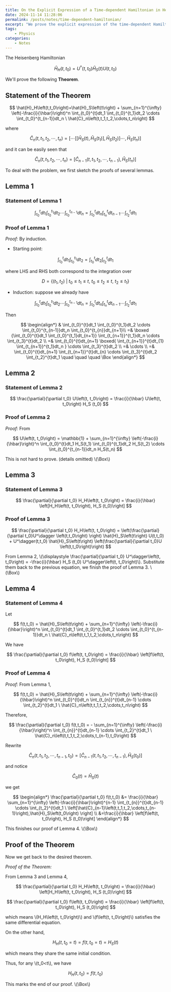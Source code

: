 ```yaml
---
title: On the Explicit Expression of a Time-dependent Hamiltonian in Heisenberg Picture
date: 2024-11-14 11:28:06
permalink: /posts/notes/time-dependent-hamiltonian/
excerpt: "We prove the explicit expression of the time-dependent Hamiltonian in Heisenberg picture in this post."
tags: 
    - Physics
categories:
    - Notes
---
```


The Heisenberg Hamiltonian

$$
\hat{H}_H\left(t,t_0\right)=U^\dagger \left(t,t_0\right) \hat{H}_S\left(t\right) U(t,t_0)
$$

We'll prove the following **Theorem**.

## Statement of the Theorem

$$
\hat{H}_H\left(t,t_0\right)=\hat{H}_S\left(t\right) + \sum_{n=1}^{\infty} \left(-\frac{i}{\hbar}\right)^n \int_{t_0}^{t}dt_1 \int_{t_0}^{t_1}dt_2  \cdots \int_{t_0}^{t_{n-1}}dt_n \ \hat{C}_n\left(t,t_1,t_2,\cdots,t_n\right)
$$

where

$$
\hat{C}_n\left(t,t_1,t_2,\cdots,t_n\right) = \left[\cdots \left[\left[\hat{H}_S\left(t\right),\hat{H}_S\left(t_1\right) \right],\hat{H}_S\left(t_2\right)\right] \cdots, \hat{H}_S\left(t_n\right) \right]
$$

and it can be easily seen that

$$
\hat{C}_n\left(t,t_1,t_2,\cdots,t_n\right) = \left[\hat{C}_{n-1}\left(t,t_1,t_2,\cdots,t_{n-1}\right),\hat{H}_S\left(t_n\right) \right]
$$

To deal with the problem, we first sketch the proofs of several lemmas.

## Lemma 1

### Statement of Lemma 1

$$
\int_{t_0}^{t}dt_1 \int_{t_0}^{t_1}dt_2  \cdots \int_{t_0}^{t_{n-1}}dt_n = \int_{t_0}^{t}dt_n \int_{t_{n}}^{t}dt_{n-1}  \cdots \int_{t_2}^{t}dt_1
$$

### Proof of Lemma 1

*Proof:* By induction.

- Starting point:

$$
\int_{t_0}^{t}dt_1 \int_{t_0}^{t_1}dt_2 = \int_{t_0}^{t}dt_2 \int_{t_2}^{t}dt_{1}
$$

where LHS and RHS both correspond to the integration over

$$
D=\{(t_1,t_2)\ | \ t_0\leq t_1 \leq t,\ t_0\leq t_2 \leq t, \ t_2 \leq t_1\}
$$

- Induction: suppose we already have

$$
\int_{t_0}^{t}dt_1 \int_{t_0}^{t_1}dt_2  \cdots \int_{t_0}^{t_{n-1}}dt_n = \int_{t_0}^{t}dt_n \int_{t_{n}}^{t}dt_{n-1}  \cdots \int_{t_2}^{t}dt_1
$$

Then

$$
\begin{align*}
    & \int_{t_0}^{t}dt_1 \int_{t_0}^{t_1}dt_2  \cdots \int_{t_0}^{t_{n-1}}dt_n \int_{t_0}^{t_{n}}dt_{n+1}\\ =& \boxed {\int_{t_0}^{t}dt_1 \int_{t_0}^{t_1}dt_{n+1}} \int_{t_{n+1}}^{t_1}dt_n  \cdots \int_{t_3}^{t}dt_2 
    \\ =& \int_{t_0}^{t}dt_{n+1} \boxed{ \int_{t_{n+1}}^{t}dt_{1} \int_{t_{n+1}}^{t_1}dt_n } \cdots \int_{t_3}^{t}dt_2 
    \\ =& \cdots
    \\ =& \int_{t_0}^{t}dt_{n+1} \int_{t_{n+1}}^{t}dt_{n}  \cdots \int_{t_3}^{t}dt_2  \int_{t_2}^{t}dt_1 \quad \quad \quad \Box
\end{align*} 
$$

## Lemma 2

### Statement of Lemma 2

$$
\frac{\partial}{\partial t_0} U\left(t, t_0\right) = \frac{i}{\hbar} U\left(t, t_0\right) H_S (t_0)
$$

### Proof of Lemma 2

*Proof:* From

$$
U\left(t, t_0\right) = \mathbb{1} + \sum_{n=1}^{\infty} \left(-\frac{i}{\hbar}\right)^n \int_{t_0}^{t}dt_1 H_S(t_1) \int_{t_0}^{t_1}dt_2 H_S(t_2) \cdots \int_{t_0}^{t_{n-1}}dt_n H_S(t_n)
$$

This is not hard to prove. (details omitted) \\(\Box\\)

## Lemma 3

### Statement of Lemma 3

$$
\frac{\partial}{\partial t_0} H_H\left(t, t_0\right) = \frac{i}{\hbar} \left[H_H\left(t, t_0\right), H_S (t_0)\right]
$$

### Proof of Lemma 3

$$
\frac{\partial}{\partial t_0} H_H\left(t, t_0\right) = \left(\frac{\partial}{\partial t_0}U^\dagger \left(t,t_0\right) \right) \hat{H}_S\left(t\right) U(t,t_0) +  U^\dagger(t,t_0) \hat{H}_S\left(t\right) \left(\frac{\partial}{\partial t_0}U \left(t,t_0\right)\right)
$$

From Lemma 2, \\(\displaystyle \frac{\partial}{\partial t_0} U^\dagger\left(t, t_0\right) = -\frac{i}{\hbar} H_S (t_0) U^\dagger\left(t, t_0\right)\\). Substitute them back to the previous equation, we finish the proof of Lemma 3. \\(\Box\\)

## Lemma 4

### Statement of Lemma 4

Let

$$
f(t,t_0) = \hat{H}_S\left(t\right) + \sum_{n=1}^{\infty} \left(-\frac{i}{\hbar}\right)^n \int_{t_0}^{t}dt_1 \int_{t_0}^{t_1}dt_2  \cdots \int_{t_0}^{t_{n-1}}dt_n \ \hat{C}_n\left(t,t_1,t_2,\cdots,t_n\right)
$$

We have

$$
\frac{\partial}{\partial t_0} f\left(t, t_0\right) = \frac{i}{\hbar} \left[f\left(t, t_0\right), H_S (t_0)\right]
$$

### Proof of Lemma 4

*Proof:* From Lemma 1,

$$
f(t,t_0) = \hat{H}_S\left(t\right) + \sum_{n=1}^{\infty} \left(-\frac{i}{\hbar}\right)^n \int_{t_0}^{t}dt_n \int_{t_{n}}^{t}dt_{n-1}  \cdots \int_{t_2}^{t}dt_1 \ \hat{C}_n\left(t,t_1,t_2,\cdots,t_n\right)
$$

Therefore,

$$
\frac{\partial}{\partial t_0} f(t,t_0) = - \sum_{n=1}^{\infty} \left(-\frac{i}{\hbar}\right)^n \int_{t_{n}}^{t}dt_{n-1}  \cdots \int_{t_2}^{t}dt_1 \ \hat{C}_n\left(t,t_1,t_2,\cdots,t_{n-1},t_0\right)
$$

Rewrite

$$
\hat{C}_n\left(t,t_1,t_2,\cdots,t_{n-1}, t_0\right) = \left[\hat{C}_{n-1}\left(t,t_1,t_2,\cdots,t_{n-1}\right),\hat{H}_S\left(t_0\right) \right]
$$

and notice

$$
\hat{C}_0\left(t\right) = \hat{H}_S\left(t\right)
$$

we get

$$
\begin{align*}
    \frac{\partial}{\partial t_0} f(t,t_0) &= \frac{i}{\hbar} \sum_{n=1}^{\infty} \left(-\frac{i}{\hbar}\right)^{n-1} \int_{t_{n}}^{t}dt_{n-1}  \cdots \int_{t_2}^{t}dt_1 \ \left[\hat{C}_{n-1}\left(t,t_1,t_2,\cdots,t_{n-1}\right),\hat{H}_S\left(t_0\right) \right] \\
    &=\frac{i}{\hbar} \left[f\left(t, t_0\right), H_S (t_0)\right]
\end{align*}
$$

This finishes our proof of Lemma 4. \\(\Box\\)

## Proof of the Theorem

Now we get back to the desired theorem.

*Proof of the Theorem:*

From Lemma 3 and Lemma 4,

$$
\frac{\partial}{\partial t_0} H_H\left(t, t_0\right) = \frac{i}{\hbar} \left[H_H\left(t, t_0\right), H_S (t_0)\right]
$$

$$
\frac{\partial}{\partial t_0} f\left(t, t_0\right) = \frac{i}{\hbar} \left[f\left(t, t_0\right), H_S (t_0)\right]
$$

which means \\(H_H\left(t, t_0\right)\\) and \\(f\left(t, t_0\right)\\) satisfies the same differential equation. 

On the other hand, 

$$
H_H\left(t, t_0=t\right) = f\left(t, t_0=t\right) = H_S(t)
$$

which means they share the same initial condition.

Thus, for any \\(t_0<t\\), we have

$$
H_H\left(t, t_0\right) = f\left(t, t_0\right)
$$

This marks the end of our proof. \\(\Box\\)